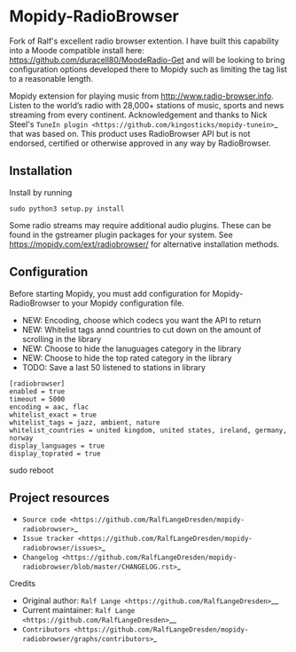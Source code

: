 # Mopidy-RadioBrowser

Fork of Ralf's excellent radio browser extention. I have built this capability into a Moode compatible install here: https://github.com/duracell80/MoodeRadio-Get and will be looking to bring configuration options developed there to Mopidy such as limiting the tag list to a reasonable length.

Mopidy extension for playing music from http://www.radio-browser.info. Listen to the world’s radio with 28,000+ stations of music, sports and news streaming from every continent. Acknowledgement and thanks to Nick Steel's `TuneIn plugin <https://github.com/kingosticks/mopidy-tunein>`_ that was based on. This product uses RadioBrowser API but is not endorsed, certified or otherwise approved in any way by RadioBrowser.

## Installation

Install by running

    sudo python3 setup.py install

Some radio streams may require additional audio plugins.
These can be found in the gstreamer plugin packages for your system.
See https://mopidy.com/ext/radiobrowser/ for alternative installation methods.


## Configuration

Before starting Mopidy, you must add configuration for Mopidy-RadioBrowser to your Mopidy configuration file.

- NEW: Encoding, choose which codecs you want the API to return
- NEW: Whitelist tags annd countries to cut down on the amount of scrolling in the library
- NEW: Choose to hide the lanuguages category in the library
- NEW: Choose to hide the top rated category in the library
- TODO: Save a last 50 listened to stations in library

```
[radiobrowser]
enabled = true
timeout = 5000
encoding = aac, flac
whitelist_exact = true
whitelist_tags = jazz, ambient, nature
whitelist_countries = united kingdom, united states, ireland, germany, norway
display_languages = true
display_toprated = true
```

sudo reboot

## Project resources

- `Source code <https://github.com/RalfLangeDresden/mopidy-radiobrowser>`_
- `Issue tracker <https://github.com/RalfLangeDresden/mopidy-radiobrowser/issues>`_
- `Changelog <https://github.com/RalfLangeDresden/mopidy-radiobrowser/blob/master/CHANGELOG.rst>`_


Credits

- Original author: `Ralf Lange <https://github.com/RalfLangeDresden>`__
- Current maintainer: `Ralf Lange <https://github.com/RalfLangeDresden>`__
- `Contributors <https://github.com/RalfLangeDresden/mopidy-radiobrowser/graphs/contributors>`_
